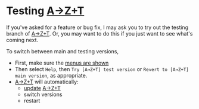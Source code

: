 # Testing [A→Z+T]

If you've asked for a feature or bug fix, I may ask you to try out the testing branch of [A→Z+T]. Or, you may want to do this if you just want to see what's coming next.

To switch between main and testing versions,
- First, make sure the [menus are shown](MENUS.md)
- Then select `Help`, then `Try [A→Z+T] test version` or `Revert to [A→Z+T] main version`, as appropriate.
- [A→Z+T] will automatically:
  - [update](UPDATING.md) [A→Z+T]
  - switch versions
  - restart

[A→Z+T]:  https://github.com/kent-rasmussen/azt
[WeSay]:  https://software.sil.org/wesay/
[FLEx]: https://software.sil.org/fieldworks/
[LIFT]: https://code.google.com/archive/p/lift-standard/
[CAWL]: http://www.comparalex.org/resources/SIL%20Comparative%20African%20Word%20List.pdf
